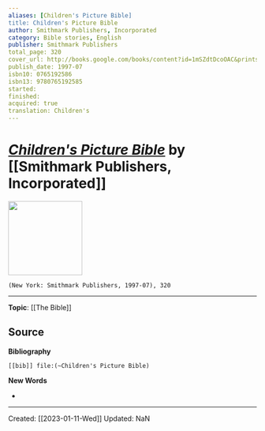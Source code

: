 ```yaml
---
aliases: [Children's Picture Bible]
title: Children's Picture Bible
author: Smithmark Publishers, Incorporated
category: Bible stories, English
publisher: Smithmark Publishers
total_page: 320
cover_url: http://books.google.com/books/content?id=1mSZdtDcoOAC&printsec=frontcover&img=1&zoom=1&source=gbs_api
publish_date: 1997-07
isbn10: 0765192586
isbn13: 9780765192585
started: 
finished: 
acquired: true
translation: Children's
---
```

# *[Children's Picture Bible]()* by [[Smithmark Publishers, Incorporated]]

<img src="http://books.google.com/books/content?id=1mSZdtDcoOAC&printsec=frontcover&img=1&zoom=1&source=gbs_api" width=150>

`(New York: Smithmark Publishers, 1997-07), 320`

--- 
**Topic**: [[The Bible]]

**Source**
- 


**Bibliography**

```query
[[bib]] file:(~Children's Picture Bible)
```
 

**New Words**

- 

---
Created: [[2023-01-11-Wed]]
Updated: NaN
